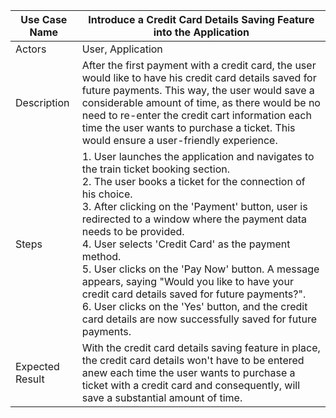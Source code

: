 | Use Case Name                                 | Introduce a Credit Card Details Saving Feature into the Application |
|----------------------------------------------|--------------------------------------------------------|
| Actors                                       | User, Application                                      |
| Description                                  | After the first payment with a credit card, the user would like to have his credit card details saved for future payments. This way, the user would save a considerable amount of time, as there would be no need to re-enter the credit cart information each time the user wants to purchase a ticket. This would ensure a user-friendly experience. |
| Steps                                        | 1. User launches the application and navigates to the train ticket booking section.<br>2. The user books a ticket for the connection of his choice.<br>3. After clicking on the 'Payment' button, user is redirected to a window where the payment data needs to be provided.<br>4. User selects 'Credit Card' as the payment method.<br>5. User clicks on the 'Pay Now' button. A message appears, saying "Would you like to have your credit card details saved for future payments?".<br>6. User clicks on the 'Yes' button, and the credit card details are now successfully saved for future payments.
| Expected Result                              | With the credit card details saving feature in place, the credit card details won't have to be entered anew each time the user wants to purchase a ticket with a credit card and consequently, will save a substantial amount of time. |
